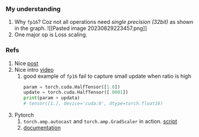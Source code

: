 ### My understanding
1. Why `fp16`? Coz not all operations need *single precision (32bit)* as shown in the graph.  ![[Pasted image 20230829223457.png]]
2. One major op is Loss scaling.
### Refs
1. Nice [post](https://blog.csdn.net/qq_35985044/article/details/108285982)
2. Nice intro [video](https://youtu.be/b5dAmcBKxHg)
	1. good example of `fp16` fail to capture small update when ratio is high
		```python
		param = torch.cuda.HalfTensor([1.0])
		update = torch.cuda.HalfTensor([.0001])
		print(param + updata)
		# tensor([1.], device='cuda:0', dtype=torch.float16)
		```
1. Pytorch
	1. `torch.amp.autocast` and `torch.amp.GradScaler` in action. [script](https://github.com/karpathy/nanoGPT/blob/master/train.py)
	2. [documentation](https://pytorch.org/docs/stable/amp.html#automatic-mixed-precision-package-torch-amp)
